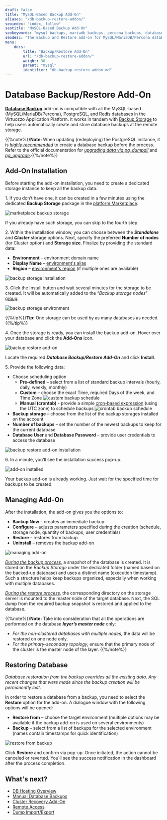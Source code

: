```yaml
---
draft: false
title: "MySQL-Based Backup Add-On"
aliases: "/db-backup-restore-addon/"
seoindex: "index, follow"
seotitle: "MySQL-Based Backup Add-On"
seokeywords: "mysql backups, mariadb backups, percona backups, database backups, mysql create backup, mariadb create backup, percona create backup, restore backup mysql, restore backup mariadb, restore backup percona"
seodesc: "The Backup and Restore add-on for MySQL/MariaDB/Percona databases allows to schedule automatic backups, perform immediate backups in a single click and restore database data from the previously created backups."
menu:
    docs:
        title: "Backup/Restore Add-On"
        url: "/db-backup-restore-addon/"
        weight: 30
        parent: "mysql"
        identifier: "db-backup-restore-addon.md"
---
```


# Database Backup/Restore Add-On

**[Database Backup](https://github.com/jelastic-jps/database-backup-addon)** add-on is compatible with all the MySQL-based (MySQL/MariaDB/Percona), PostgreSQL, and Redis databases in the Virtuozzo Application Platform. It works in tandem with [Backup Storage](https://github.com/jelastic-jps/backup-storage) to help users automatically create and store database backups at the remote storage.

{{%note%}}**Note:** When updating (redeploying) the PostgreSQL instance, it is *<u>highly recommended</u>* to create a database backup before the process. Refer to the official documentation for *[upgrading data via pg_dumpall](https://www.postgresql.org/docs/15/upgrading.html#UPGRADING-VIA-PGDUMPALL)* and *[pg_upgrade](https://www.postgresql.org/docs/current/pgupgrade.html)*.{{%/note%}}


## Add-On Installation

Before starting the add-on installation, you need to create a dedicated storage instance to keep all the backup data.

1\. If you don’t have one, it can be created in a few minutes using the dedicated **Backup Storage** package in the [platform Marketplace](/marketplace/).

![marketplace backup storage](01-marketplace-backup-storage.png)

If you already have such storage, you can skip to the fourth step.

2\. Within the installation window, you can choose between the ***Standalone*** and ***Cluster*** storage options. Next, specify the preferred **Number of nodes** (for Cluster option) and **Storage size**. Finalize by providing the standard data:

- **Environment** – environment domain name
- **Display Name** – [environment's alias](/environment-aliases/)
- **Region** – [environment's region](/environment-regions/) (if multiple ones are available)

![backup storage installation](02-backup-storage-installation.png)

3\. Click the Install button and wait several minutes for the storage to be created. It will be automatically added to the “*Backup storage nodes*” [group](/environment-groups/).

![backup storage environment](03-backup-storage-environment.png)

{{%tip%}}**Tip:** One storage can be used by as many databases as needed.{{%/tip%}}

4\. Once the storage is ready, you can install the backup add-on. Hover over your database and click the **Add-Ons** icon.

![backup restore add-on](04-backup-restore-addon.png)

Locate the required ***Database Backup/Restore Add-On*** and click **Install**.

5\. Provide the following data:

- Choose scheduling option
  - **Pre-defined** – select from a list of standard backup intervals (hourly, daily, weekly, monthly)
  - **Custom** – choose the exact Time, required Days of the week, and Time Zone
![custom backup schedule](05-custom-backup-schedule.png)
  - **Manual (crontab)** - provide a simple [cron-based expression](https://en.wikipedia.org/wiki/Cron#Overview) (using the UTC zone) to schedule backups
![crontab backup schedule](06-crontab-backup-schedule.png)
- **Backup storage** – choose from the list of the backup storages installed on the account
- **Number of backups** – set the number of the newest backups to keep for the current database
- **Database User** and **Database Password** – provide user credentials to access the database

![backup restore add-on installation](07-backup-restore-addon-installation.png)

6\. In a minute, you’ll see the installation success pop-up.

![add-on installed](08-addon-installed.png)

Your backup add-on is already working. Just wait for the specified time for backups to be created.


## Managing Add-On

After the installation, the add-on gives you the options to:

- **Backup Now** – creates an immediate backup
- **Configure** – adjusts parameters specified during the creation (schedule, storage node, quantity of backups, user credentials)
- **Restore** – restores from backup
- **Uninstall** – removes the backup add-on

![managing add-on](09-managing-addon.png)

*<u>During the backup process,</u>* a snapshot of the database is created. It is stored on the *Backup Storage* under the dedicated folder (named based on the backed-up database) and uses a distinct name (execution timestamp). Such a structure helps keep backups organized, especially when working with multiple databases.

*<u>During the restore process,</u>* the corresponding directory on the storage server is mounted to the master node of the target database. Next, the SQL dump from the required backup snapshot is restored and applied to the database.

{{%note%}}**Note:** Take into consideration that all the operations are performed on the database ***layer’s master node*** only:

- *For the non-clustered databases with multiple nodes,* the data will be restored on one node only.
- *For the primary-secondary topology,* ensure that the primary node of the cluster is the master node of the layer.
{{%/note%}}


## Restoring Database

*Database restoration from the backup overrides all the existing data. Any recent changes that were made since the backup creation will be permanently lost.*

In order to restore a database from a backup, you need to select the **Restore** option for the add-on. A dialogue window with the following options will be opened:

- **Restore from** – choose the target environment (multiple options may be available if the backup add-on is used on several environments)
- **Backup** – select from a list of backups for the selected environment (names contain timestamps for quick identification)

![restore from backup](10-restore-from-backup.png)

Click **Restore** and confirm via pop-up. Once initiated, the action cannot be canceled or reverted. You'll see the success notification in the dashboard after the process completion.


## What's next?

- [DB Hosting Overview](/database-hosting/)
- [Manual Database Backups](/database-backups/)
- [Cluster Recovery Add-On](/db-cluster-recovery-addon/)
- [Remote Access](/remote-access-mysql/)
- [Dump Import/Export](/dump-import-export-to-mysql/)